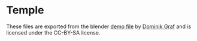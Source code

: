 # Temple
These files are exported from the blender [demo file](https://download.blender.org/demo/eevee/temple/README.txt) by [Dominik Graf](http://www.artstation.com/artist/dommigraf) and is licensed under the CC-BY-SA license.